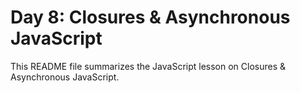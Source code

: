 # Day 8: Closures & Asynchronous JavaScript
This README file summarizes the JavaScript lesson on Closures & Asynchronous JavaScript.
